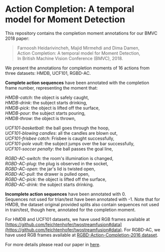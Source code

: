 # Action Completion: A temporal model for Moment Detection

This repository contains the completion moment annotations for our BMVC 2018 paper:
  
> Farnoosh Heidarivincheh, Majid Mirmehdi and Dima Damen,  
> Action Completion: A temporal model for Moment Detection,  
> In British Machine Vision Conference (BMVC), 2018.  
  
We present the annotations for completion moments of 16 actions from three datasets: HMDB, UCF101, RGBD-AC.  
  
**Complete action sequences** have been annotated with the completion frame number, representing the moment that:  
  
*HMDB-catch*: the object is safely caught,  
*HMDB-drink*: the subject starts drinking,  
*HMDB-pick*: the object is lifted off the surface,  
*HMDB-pour*: the subject starts pouring,  
*HMDB-throw*: the object is thrown,  
  
*UCF101-basketball*: the ball goes through the hoop,  
*UCF101-blowing candles*: all the candles are blown out,  
*UCF101-frisbee catch*: Frisbee is caught successfully,  
*UCF101-pole vault*: the subject jumps over the bar successfully,  
*UCF101-soccer penalty*: the ball passes the goal line,  
  
*RGBD-AC-switch*: the room's illumination is changed,  
*RGBD-AC-plug*: the plug is observed in the socket,  
*RGBD-AC-open*: the jar's lid is twisted open,  
*RGBD-AC-pull*: the drawer is pulled open,  
*RGBD-AC-pick*: the object is lifted off the surface,  
*RGBD-AC-drink*: the subject starts drinking.  
  
  
**Incomplete action sequences** have been annotated with 0.  
Sequences not used for trian/test have been annotated with -1. Note that for HMDB, the dataset original provided splits also contain sequences not used in train/test, though here, annotated for the completion moment.  

For HMDB and UCF101 datasets, we have used RGB frames available at [https://github.com/feichtenhofer/twostreamfusion#data](https://github.com/feichtenhofer/twostreamfusion#data). For RGBD-AC, we have used RGB frames available at [RGBD-Action-Completion-2016 dataset](http://dx.doi.org/10.5523/bris.66qry08cv1fj1eunwxwob3fjz).  


For more details please read our paper in [here](https://arxiv.org/abs/1805.06749).
